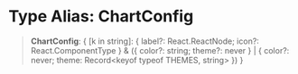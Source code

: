 # Type Alias: ChartConfig

> **ChartConfig**: \{ \[k in string\]: \{ label?: React.ReactNode; icon?: React.ComponentType \} & (\{ color?: string; theme?: never \} \| \{ color?: never; theme: Record\<keyof typeof THEMES, string\> \}) \}
